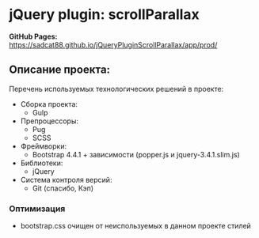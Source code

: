 # jQuery plugin: scrollParallax

**GitHub Pages:**<br>
https://sadcat88.github.io/jQueryPluginScrollParallax/app/prod/<br>

## Описание проекта:
Перечень используемых технологических решений в проекте:
- Сборка проекта:
    - Gulp
- Препроцессоры:
    - Pug
    - SCSS
- Фреймворки: 
    - Bootstrap 4.4.1 + зависимости (popper.js и jquery-3.4.1.slim.js)
- Библиотеки:
    - jQuery
- Система контроля версий:
    - Git (спасибо, Кэп)

### Оптимизация
- bootstrap.css очищен от неиспользуемых в данном проекте стилей